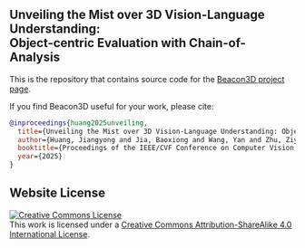## Unveiling the Mist over 3D Vision-Language Understanding: <br/> Object-centric Evaluation with Chain-of-Analysis

This is the repository that contains source code for the [Beacon3D project page](https://beacon3d-3d.github.io/).

If you find Beacon3D useful for your work, please cite:
```bibtex
@inproceedings{huang2025unveiling,
  title={Unveiling the Mist over 3D Vision-Language Understanding: Object-centric Evaluation with Chain-of-Analysis},
  author={Huang, Jiangyong and Jia, Baoxiong and Wang, Yan and Zhu, Ziyu and Linghu, Xiongkun and Li, Qing and Zhu, Song-Chun and Huang, Siyuan},
  booktitle={Proceedings of the IEEE/CVF Conference on Computer Vision and Pattern Recognition (CVPR)},
  year={2025}
}
```

## Website License
<a rel="license" href="http://creativecommons.org/licenses/by-sa/4.0/"><img alt="Creative Commons License" style="border-width:0" src="https://i.creativecommons.org/l/by-sa/4.0/88x31.png" /></a><br/>This work is licensed under a <a rel="license" href="http://creativecommons.org/licenses/by-sa/4.0/">Creative Commons Attribution-ShareAlike 4.0 International License</a>.
